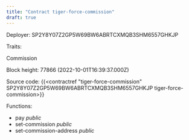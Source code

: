 ```yaml
---
title: "Contract tiger-force-commission"
draft: true
---
```

Deployer: SP2Y8Y07Z2GP5W69BW6ABRTCXMQB3SHM6557GHKJP

Traits:
 
Commission


Block height: 77866 (2022-10-01T16:39:37.000Z)

Source code: {{<contractref "tiger-force-commission" SP2Y8Y07Z2GP5W69BW6ABRTCXMQB3SHM6557GHKJP tiger-force-commission>}}

Functions:

* pay _public_
* set-commission _public_
* set-commission-address _public_
